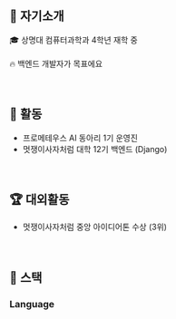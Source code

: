 ## :eyes: 자기소개
:mortar_board: 상명대 컴퓨터과학과 4학년 재학 중 <br/><br/>
:fire: 백엔드 개발자가 목표에요 <br/><br/><br/>

## 📢 활동
- 프로메테우스 AI 동아리 1기 운영진
- 멋쟁이사자처럼 대학 12기 백엔드 (Django) <br/><br/><br/>

## :trophy: 대외활동
- 멋쟁이사자처럼 중앙 아이디어톤 수상 (3위) <br/><br/><br/>

## 🧱 스택
### Language
<!--
**jh010303/jh010303** is a ✨ _special_ ✨ repository because its `README.md` (this file) appears on your GitHub profile.

Here are some ideas to get you started:

- 🔭 I’m currently working on ...
- 🌱 I’m currently learning ...
- 👯 I’m looking to collaborate on ...
- 🤔 I’m looking for help with ...
- 💬 Ask me about ...
- 📫 How to reach me: ...
- 😄 Pronouns: ...
- ⚡ Fun fact: ...
-->
